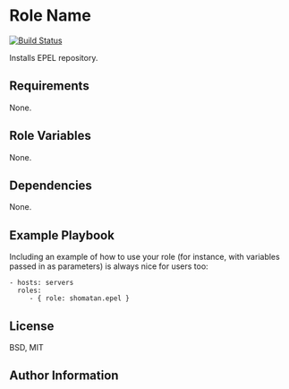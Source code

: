 Role Name
=========


[![Build Status](https://travis-ci.org/shomatan/ansible-nginx.svg?branch=master)](https://travis-ci.org/shomatan/ansible-epel)

Installs EPEL repository.

Requirements
------------

None.

Role Variables
--------------

None.

Dependencies
------------

None.

Example Playbook
----------------

Including an example of how to use your role (for instance, with variables passed in as parameters) is always nice for users too:

    - hosts: servers
      roles:
         - { role: shomatan.epel }

License
-------

BSD, MIT

Author Information
------------------
